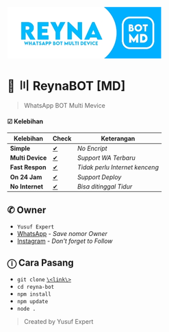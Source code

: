 <img src="ythumb.jpeg" alt="ReynaBOT">

# 🌱 〣 ReynaBOT [MD]
> WhatsApp BOT Multi Mevice

#### ☑ Kelebihan
|Kelebihan|Check|Keterangan|
|-|-|-|
|**Simple**|[✔](https://github.com/avianz37)|*No Encript*|
|**Multi Device**|[✔](https://github.com/avianz37)|*Support WA Terbaru*|
|**Fast Respon**|[✔](https://github.com/avianz37)|*Tidak perlu Internet kenceng*|
|**On 24 Jam**|[✔](https://github.com/avianz37)|*Support Deploy*|
|**No Internet**|[✔](https://github.com/avianz37)|*Bisa ditinggal Tidur*|

## ✆ Owner
- `Yusuf Expert`
- [WhatsApp](wa.me/6283873115706) - *Save nomor Owner*
- [Instagram](instagram.com/yusuf.expert) - *Don't forget to Follow*

## ⓘ Cara Pasang
- `git clone` [`\<link\>`](https://github.com/avianz37/reyna-bot)
- `cd reyna-bot`
- `npm install`
- `npm update`
- `node .`

> Created by Yusuf Expert
